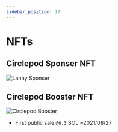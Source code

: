 ```yaml
---
sidebar_position: 17
---
```


# NFTs

## Circlepod Sponser NFT

![Lanny Sponser](/img/nfts/sponsor_lanny.png)

## Circlepod Booster NFT

![Circlepod Booster](/img/nfts/booster.png)

* First public sale `@0.3` SOL ~2021/08/27

